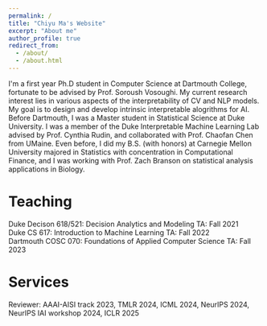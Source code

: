 ```yaml
---
permalink: /
title: "Chiyu Ma's Website"
excerpt: "About me"
author_profile: true
redirect_from: 
  - /about/
  - /about.html
---
```



I'm a first year Ph.D student in Computer Science at Dartmouth College, fortunate to be advised by Prof. Soroush Vosoughi. My current research interest
lies in various aspects of the interpretability of CV and NLP models. My goal is to design and develop intrinsic interpretable alogrithms for AI. 
Before Dartmouth, I was a Master student in Statistical Science at Duke University. I was a member of the Duke Interpretable Machine Learning Lab advised by Prof. Cynthia Rudin, and collaborated with Prof. Chaofan Chen from UMaine. Even before, I did my B.S. (with honors) at Carnegie Mellon University majored in Statistics with concentration in Computational Finance, and I was working with Prof. Zach Branson on statistical analysis applications in Biology. 

Teaching
======
Duke Decison 618/521: Decision Analytics and Modeling TA: Fall 2021 <br>
Duke CS 617: Introduction to Machine Learning TA: Fall 2022 <br>
Dartmouth COSC 070: Foundations of Applied Computer Science TA: Fall 2023 <br>


Services
======
Reviewer: AAAI-AISI track 2023, TMLR 2024, ICML 2024, NeurIPS 2024, NeurIPS IAI workshop 2024, ICLR 2025 
